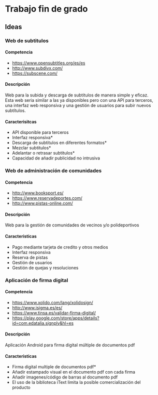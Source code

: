 # Trabajo fin de grado

## Ideas

### Web de subtitulos

#### Competencia

- https://www.opensubtitles.org/es/es
- http://www.subdivx.com/
- https://subscene.com/

#### Descripción

Web para la subida y descarga de subtitulos de manera simple y eficaz. Esta web seria similar a las ya disponibles pero con una API para terceros, una interfaz web responsiva y una gestión de usuarios para subir nuevos subtítulos.

#### Caracterisitcas

- API disponible para terceros
- Interfaz responsiva*
- Descarga de subtitulos en diferentes formatos*
- Mezclar subtitulos*
- Adelantar o retrasar subtitulos*
- Capacidad de añadir publicidad no intrusiva

### Web de administración de comunidades

#### Competencia

- http://www.booksport.es/
- https://www.reservadeportes.com/
- http://www.pistas-online.com/

#### Descripción

Web para la gestión de comunidades de vecinos y/o polideportivos

#### Caracteristicas

- Pago mediante tarjeta de credito y otros medios
- Interfaz responsiva
- Reserva de pistas
- Gestión de usuarios
- Gestión de quejas y resoluciones

### Aplicación de firma digital

#### Competencia

- https://www.xolido.com/lang/xolidosign/
- http://www.isigma.es/es/
- https://www.tinsa.es/validar-firma-digital/
- https://play.google.com/store/apps/details?id=com.edatalia.signply&hl=es

#### Descripción

Aplicación Android para firma digital múltiple de documentos pdf

#### Caracteristicas

- Firma digital multiple de documentos pdf*
- Añadir estampado visual en el documento pdf con cada firma
- Añadir imagenes/código de barras al documento pdf
- El uso de la biblioteca iText limita la posible comercialización del producto

